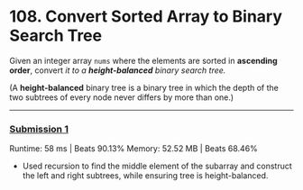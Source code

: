 # 108. Convert Sorted Array to Binary Search Tree

Given an integer array `nums` where the elements are sorted in **ascending order**, convert _it to a
**height-balanced** binary search tree._

(A **height-balanced** binary tree is a binary tree in which the depth of the two subtrees of every node never differs by more than one.)

---

### [Submission 1](/easy/108-convert-sorted-array-bst/108-convert-sorted-array-bst-1.js)

Runtime: 58 ms | Beats 90.13%
Memory: 52.52 MB | Beats 68.46%

- Used recursion to find the middle element of the subarray and construct the left and right subtrees, while ensuring tree is height-balanced.
